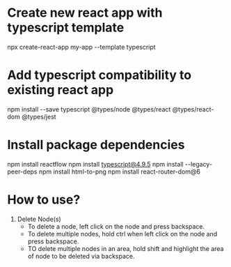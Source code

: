 # Create new react app with typescript template
npx create-react-app my-app --template typescript

# Add typescript compatibility to existing react app
npm install --save typescript @types/node @types/react @types/react-dom @types/jest

# Install package dependencies
npm install reactflow 
npm install typescript@4.9.5
npm install --legacy-peer-deps
npm install html-to-png
npm install react-router-dom@6


# How to use?

1) Delete Node(s)
   - To delete a node, left click on the node and press backspace.
   - To delete multiple nodes, hold ctrl when left click on the node and press backspace.
   - TO delete multiple nodes in an area, hold shift and highlight the area of node to be deleted via backspace.

